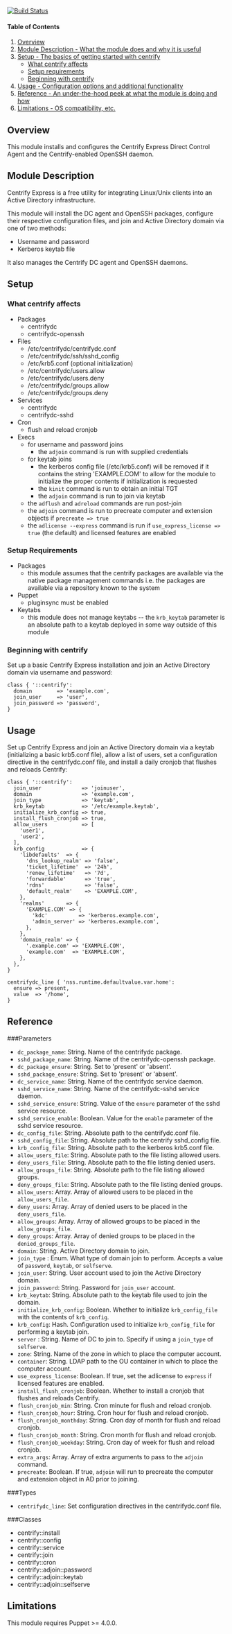 [![Build Status](https://travis-ci.org/walkamongus/centrify.svg?branch=master)](https://travis-ci.org/walkamongus/centrify)

#### Table of Contents

1. [Overview](#overview)
2. [Module Description - What the module does and why it is useful](#module-description)
3. [Setup - The basics of getting started with centrify](#setup)
    * [What centrify affects](#what-centrify-affects)
    * [Setup requirements](#setup-requirements)
    * [Beginning with centrify](#beginning-with-centrify)
4. [Usage - Configuration options and additional functionality](#usage)
5. [Reference - An under-the-hood peek at what the module is doing and how](#reference)
5. [Limitations - OS compatibility, etc.](#limitations)

## Overview

This module installs and configures the Centrify Express Direct Control Agent and the Centrify-enabled OpenSSH daemon.

## Module Description

Centrify Express is a free  utility for integrating Linux/Unix clients into an Active Directory infrastructure.

This module will install the DC agent and OpenSSH packages, configure their respective configuration files, and join and Active Directory domain via one of two methods:

* Username and password
* Kerberos keytab file

It also manages the Centrify DC agent and OpenSSH daemons.

## Setup

### What centrify affects

* Packages
    * centrifydc
    * centrifydc-openssh
* Files
    * /etc/centrifydc/centrifydc.conf
    * /etc/centrifydc/ssh/sshd_config
    * /etc/krb5.conf (optional initialization)
    * /etc/centrifydc/users.allow
    * /etc/centrifydc/users.deny
    * /etc/centrifydc/groups.allow
    * /etc/centrifydc/groups.deny
* Services
    * centrifydc
    * centrifydc-sshd
* Cron
    * flush and reload cronjob
* Execs
    * for username and password joins
        * the `adjoin` command is run with supplied credentials
    * for keytab joins
        * the kerberos config file (/etc/krb5.conf) will be removed if it contains the string 'EXAMPLE.COM' to allow for the module to initialize the proper contents if initialization is requested
        * the `kinit` command is run to obtain an initial TGT
        * the `adjoin` command is run to join via keytab
    * the `adflush` and `adreload` commands are run post-join
    * the `adjoin` command is run to precreate computer and extension objects if `precreate => true`
    * the `adlicense --express` command is run if `use_express_license => true` (the default) and licensed features are enabled

### Setup Requirements

* Packages
    * this module assumes that the centrify packages are available via the native package management commands i.e. the packages are available via a repository known to the system
* Puppet
    * pluginsync must be enabled
* Keytabs
    * this module does not manage keytabs -- the `krb_keytab` parameter is an absolute path to a keytab deployed in some way outside of this module

### Beginning with centrify

Set up a basic Centrify Express installation and join an Active Directory domain via username and password:

    class { '::centrify':
      domain        => 'example.com',
      join_user     => 'user',
      join_password => 'password',
    }

## Usage

Set up Centrify Express and join an Active Directory domain via a keytab (initializing a basic krb5.conf file), allow a list of users, set a configuration directive in the centrifydc.conf file, and install a daily cronjob that flushes and reloads Centrify:

    class { '::centrify':
      join_user             => 'joinuser',
      domain                => 'example.com',
      join_type             => 'keytab',
      krb_keytab            => '/etc/example.keytab',
      initialize_krb_config => true,
      install_flush_cronjob => true,
      allow_users           => [
        'user1',
        'user2',
      ],
      krb_config            => {
        'libdefaults'  => {
          'dns_lookup_realm' => 'false',
          'ticket_lifetime'  => '24h',
          'renew_lifetime'   => '7d',
          'forwardable'      => 'true',
          'rdns'             => 'false',
          'default_realm'    => 'EXAMPLE.COM',
        },
        'realms'       => {
          'EXAMPLE.COM' => {
            'kdc'          => 'kerberos.example.com',
            'admin_server' => 'kerberos.example.com',
          },
        },
        'domain_realm' => {
          '.example.com' => 'EXAMPLE.COM',
          'example.com'  => 'EXAMPLE.COM',
        },
      },
    }

    centrifydc_line { 'nss.runtime.defaultvalue.var.home':
      ensure => present,
      value  => '/home',
    }

## Reference

###Parameters

* `dc_package_name`: String. Name of the centrifydc package.
* `sshd_package_name`: String. Name of the centrifydc-openssh package.
* `dc_package_ensure`: String. Set to 'present' or 'absent'.
* `sshd_package_ensure`: String. Set to 'present' or 'absent'.
* `dc_service_name`: String. Name of the centrifydc service daemon.
* `sshd_service_name`: String. Name of the centrifydc-sshd service daemon.
* `sshd_service_ensure`: String. Value of the `ensure` parameter of the sshd service resource.
* `sshd_service_enable`: Boolean. Value for the `enable` parameter of the sshd service resource.
* `dc_config_file`: String. Absolute path to the centrifydc.conf file.
* `sshd_config_file`: String. Absolute path to the centrify sshd_config file.
* `krb_config_file`: String. Absolute path to the kerberos krb5.conf file.
* `allow_users_file`: String. Absolute path to the file listing allowed users.
* `deny_users_file`: String. Absolute path to the file listing denied users.
* `allow_groups_file`: String. Absolute path to the file listing allowed groups.
* `deny_groups_file`: String. Absolute path to the file listing denied groups.
* `allow_users`: Array. Array of allowed users to be placed in the `allow_users_file`.
* `deny_users`: Array. Array of denied users to be placed in the `deny_users_file`.
* `allow_groups`: Array. Array of allowed groups to be placed in the `allow_groups_file`.
* `deny_groups`: Array. Array of denied groups to be placed in the `denied_groups_file`.
* `domain`: String. Active Directory domain to join.
* `join_type` : Enum. What type of domain join to perform. Accepts a value of `password`, `keytab`, or `selfserve`.
* `join_user`: String. User account used to join the Active Directory domain.
* `join_password`: String. Password for `join_user` account.
* `krb_keytab`: String. Absolute path to the keytab file used to join the domain.
* `initialize_krb_config`: Boolean. Whether to initialize `krb_config_file` with the contents of `krb_config`.
* `krb_config`: Hash. Configuration used to initialize `krb_config_file` for performing a keytab join.
* `server` : String. Name of DC to join to.  Specify if using a `join_type` of `selfserve`.
* `zone`: String. Name of the zone in which to place the computer account.
* `container`: String. LDAP path to the OU container in which to place the computer account.
* `use_express_license`: Boolean. If true, set the adlicense to `express` if licensed features are enabled.
* `install_flush_cronjob`: Boolean. Whether to install a cronjob that flushes and reloads Centrify.
* `flush_cronjob_min`: String. Cron minute for flush and reload cronjob.
* `flush_cronjob_hour`: String. Cron hour for flush and reload cronjob.
* `flush_cronjob_monthday`: String. Cron day of month for flush and reload cronjob.
* `flush_cronjob_month`: String. Cron month for flush and reload cronjob.
* `flush_cronjob_weekday`: String. Cron day of week for flush and reload cronjob.
* `extra_args`: Array. Array of extra arguments to pass to the `adjoin` command.
* `precreate`: Boolean. If true, `adjoin` will run to precreate the computer and extension object in AD prior to joining.


###Types
* `centrifydc_line`: Set configuration directives in the centrifydc.conf file.

###Classes
* centrify::install
* centrify::config
* centrify::service
* centrify::join
* centrify::cron
* centrify::adjoin::password
* centrify::adjoin::keytab
* centrify::adjoin::selfserve


## Limitations

This module requires Puppet >= 4.0.0.

